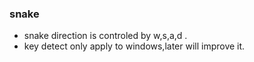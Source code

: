 ### snake
* snake direction is controled by w,s,a,d .
* key detect only apply to windows,later will improve it.